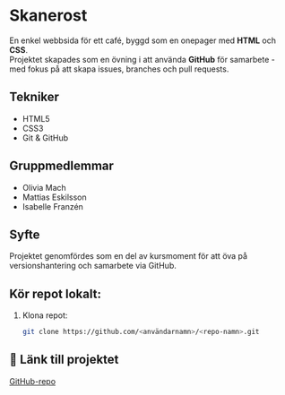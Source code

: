 # Skanerost

En enkel webbsida för ett café, byggd som en onepager med **HTML** och **CSS**.  
Projektet skapades som en övning i att använda **GitHub** för samarbete - med fokus på att skapa issues, branches och pull requests.

## Tekniker

- HTML5
- CSS3
- Git & GitHub

## Gruppmedlemmar

- Olivia Mach
- Mattias Eskilsson
- Isabelle Franzén

## Syfte

Projektet genomfördes som en del av kursmoment för att öva på versionshantering och samarbete via GitHub.

## Kör repot lokalt:

1. Klona repot:
   ```bash
   git clone https://github.com/<användarnamn>/<repo-namn>.git
   ```

## 🔗 Länk till projektet

[GitHub-repo](https://github.com/isabellea-f/Skanerost)
